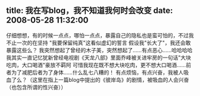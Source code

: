 title: 我在写blog，我不知道我何时会改变
date: 2008-05-28 11:32:00
---

仔细想想，有的时候一点点，哪怕一点点，暴露自己的隐私也是蛮可怕的，不过我不止一次的在坚持   "我要保留纯真"这看似虚幻的誓言   假设我"长大了"，我还会敢暴露这些么？   我突然想起了曾经的木子美，突然想起了……有点恶心……哈哈哈哈   我其实一直记忆犹新曾经电视剧《天龙八部》里面乔峰被关进牢房的一句话"大块吃肉，大口喝酒"豪放不羁阿   可惜我现在既不想大块吃肉，更不想大口喝酒……前者为了减肥后者为了身体……什么乱七八糟的！   有点烦恼，有点兴奋，我被人吸血了么？（这里在指上一篇blog中提出的《彼岸岛》的剧情，被吸血的人会兴奋（也包含所谓的性兴奋））
